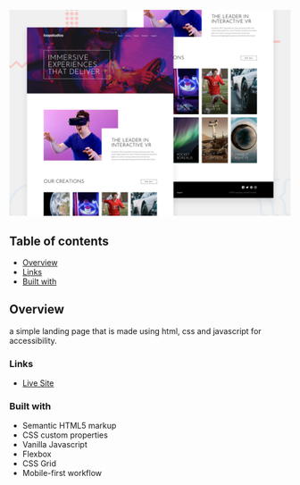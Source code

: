 ![](./design/desktop-preview.jpg)

## Table of contents

- [Overview](#overview)
- [Links](#links)
- [Built with](#built-with)

## Overview

a simple landing page that is made using html, css and javascript for accessibility.

### Links

- [Live Site](https://yacinekahlerras.github.io/loopstudios-landing-page/)

### Built with

- Semantic HTML5 markup
- CSS custom properties
- Vanilla Javascript
- Flexbox
- CSS Grid
- Mobile-first workflow
